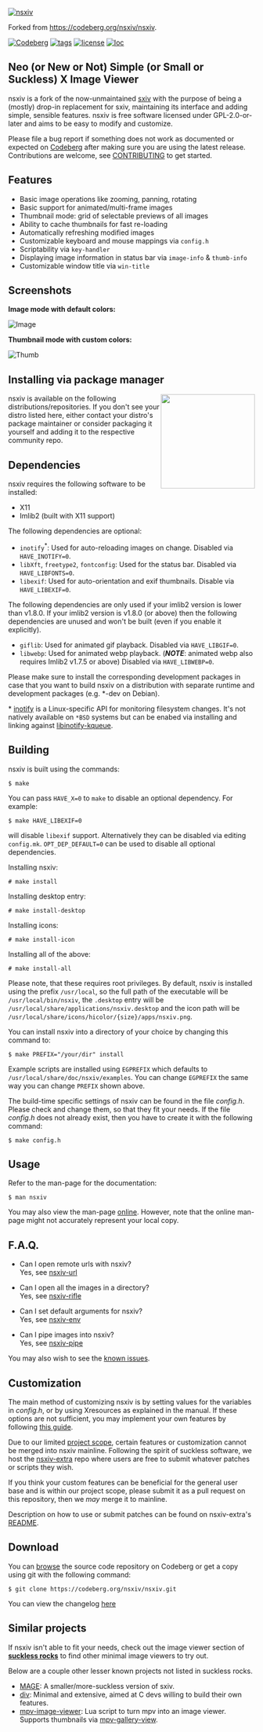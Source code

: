 [![nsxiv](https://codeberg.org/nsxiv/pages/raw/branch/master/img/logo.png)](https://codeberg.org/nsxiv/nsxiv)

Forked from https://codeberg.org/nsxiv/nsxiv.

[![Codeberg](https://img.shields.io/badge/Hosted_at-Codeberg-%232185D0?style=flat-square&logo=CodeBerg)](https://codeberg.org/nsxiv/nsxiv)
[![tags](https://img.shields.io/github/v/tag/nsxiv/nsxiv?style=flat-square)](https://codeberg.org/nsxiv/nsxiv/tags)
[![license](https://img.shields.io/badge/license-GPL--2.0%2B-lightgreen?style=flat-square)](https://codeberg.org/nsxiv/nsxiv/src/branch/master/LICENSE)
[![loc](https://img.shields.io/tokei/lines/github/nsxiv/nsxiv?color=red&style=flat-square)](https://codeberg.org/nsxiv/nsxiv)

**Neo (or New or Not) Simple (or Small or Suckless) X Image Viewer**
--------------------------------------------------------------------

nsxiv is a fork of the now-unmaintained [sxiv](https://github.com/xyb3rt/sxiv)
with the purpose of being a (mostly) drop-in replacement for sxiv, maintaining its
interface and adding simple, sensible features. nsxiv is free software licensed
under GPL-2.0-or-later and aims to be easy to modify and customize.

Please file a bug report if something does not work as documented or expected on
[Codeberg] after making sure you are using the latest release. Contributions
are welcome, see [CONTRIBUTING] to get started.

[Codeberg]: https://codeberg.org/nsxiv/nsxiv/issues/new
[CONTRIBUTING]: etc/CONTRIBUTING.md#contribution-guideline


Features
--------

* Basic image operations like zooming, panning, rotating
* Basic support for animated/multi-frame images
* Thumbnail mode: grid of selectable previews of all images
* Ability to cache thumbnails for fast re-loading
* Automatically refreshing modified images
* Customizable keyboard and mouse mappings via `config.h`
* Scriptability via `key-handler`
* Displaying image information in status bar via `image-info` & `thumb-info`
* Customizable window title via `win-title`


Screenshots
-----------

**Image mode with default colors:**

![Image](https://codeberg.org/nsxiv/pages/raw/branch/master/img/image.png "Image mode")

**Thumbnail mode with custom colors:**

![Thumb](https://codeberg.org/nsxiv/pages/raw/branch/master/img/thumb.png "Thumb mode")


Installing via package manager
------------------------------

<a href="https://repology.org/project/nsxiv/versions">
  <img align="right" width="192" src="https://repology.org/badge/vertical-allrepos/nsxiv.svg">
</a>

nsxiv is available on the following distributions/repositories. If you don't see
your distro listed here, either contact your distro's package maintainer or
consider packaging it yourself and adding it to the respective community repo.


Dependencies
------------

nsxiv requires the following software to be installed:

  * X11
  * Imlib2 (built with X11 support)

The following dependencies are optional:

  * `inotify`<sup>\*</sup>: Used for auto-reloading images on change.
    Disabled via `HAVE_INOTIFY=0`.
  * `libXft`, `freetype2`, `fontconfig`: Used for the status bar.
    Disabled via `HAVE_LIBFONTS=0`.
  * `libexif`: Used for auto-orientation and exif thumbnails.
    Disable via `HAVE_LIBEXIF=0`.

The following dependencies are only used if your imlib2 version is lower than
v1.8.0. If your imlib2 version is v1.8.0 (or above) then the following
dependencies are unused and won't be built (even if you enable it explicitly).

  * `giflib`: Used for animated gif playback.  Disabled via `HAVE_LIBGIF=0`.
  * `libwebp`: Used for animated webp playback.
    (***NOTE***: animated webp also requires Imlib2 v1.7.5 or above)
    Disabled via `HAVE_LIBWEBP=0`.

Please make sure to install the corresponding development packages in case that
you want to build nsxiv on a distribution with separate runtime and development
packages (e.g. \*-dev on Debian).

\* [inotify][] is a Linux-specific API for monitoring filesystem changes.
  It's not natively available on `*BSD` systems but can be enabed via installing
  and linking against [libinotify-kqueue][].

[inotify]: https://www.man7.org/linux/man-pages/man7/inotify.7.html
[libinotify-kqueue]: https://github.com/libinotify-kqueue/libinotify-kqueue


Building
--------

nsxiv is built using the commands:

    $ make

You can pass `HAVE_X=0` to `make` to disable an optional dependency.
For example:

    $ make HAVE_LIBEXIF=0

will disable `libexif` support. Alternatively they can be disabled via editing
`config.mk`. `OPT_DEP_DEFAULT=0` can be used to disable all optional
dependencies.

Installing nsxiv:

    # make install

Installing desktop entry:

    # make install-desktop

Installing icons:

    # make install-icon

Installing all of the above:

    # make install-all

Please note, that these requires root privileges.
By default, nsxiv is installed using the prefix `/usr/local`, so the full path
of the executable will be `/usr/local/bin/nsxiv`, the `.desktop` entry will be
`/usr/local/share/applications/nsxiv.desktop` and the icon path will be
`/usr/local/share/icons/hicolor/{size}/apps/nsxiv.png`.

You can install nsxiv into a directory of your choice by changing this command to:

    $ make PREFIX="/your/dir" install

Example scripts are installed using `EGPREFIX` which defaults to
`/usr/local/share/doc/nsxiv/examples`. You can change `EGPREFIX` the same way
you can change `PREFIX` shown above.

The build-time specific settings of nsxiv can be found in the file *config.h*.
Please check and change them, so that they fit your needs.
If the file *config.h* does not already exist, then you have to create it with
the following command:

    $ make config.h


Usage
-----

Refer to the man-page for the documentation:

    $ man nsxiv

You may also view the man-page [online](https://nsxiv.codeberg.page/man/).
However, note that the online man-page might not accurately represent your local
copy.


F.A.Q.
------

* Can I open remote urls with nsxiv? <br>
Yes, see [nsxiv-url](https://codeberg.org/nsxiv/nsxiv-extra/src/branch/master/scripts/nsxiv-url)

* Can I open all the images in a directory? <br>
Yes, see [nsxiv-rifle](https://codeberg.org/nsxiv/nsxiv-extra/src/branch/master/scripts/nsxiv-rifle)

* Can I set default arguments for nsxiv? <br>
Yes, see [nsxiv-env](https://codeberg.org/nsxiv/nsxiv-extra/src/branch/master/scripts/nsxiv-env)

* Can I pipe images into nsxiv? <br>
Yes, see [nsxiv-pipe](https://codeberg.org/nsxiv/nsxiv-extra/src/branch/master/scripts/nsxiv-pipe)

You may also wish to see the [known issues](https://codeberg.org/nsxiv/nsxiv/issues/242).


Customization
-------------

The main method of customizing nsxiv is by setting values for the variables in *config.h*,
or by using Xresources as explained in the manual. If these options are not sufficient,
you may implement your own features by following
[this guide](https://codeberg.org/nsxiv/nsxiv-extra/src/branch/master/CUSTOMIZATION.md).

Due to our limited [project scope](etc/CONTRIBUTING.md#project-scope), certain features or
customization cannot be merged into nsxiv mainline. Following the spirit of suckless
software, we host the [nsxiv-extra](https://codeberg.org/nsxiv/nsxiv-extra) repo where users
are free to submit whatever patches or scripts they wish.

If you think your custom features can be beneficial for the general user base and is within
our project scope, please submit it as a pull request on this repository, then we *may*
merge it to mainline.

Description on how to use or submit patches can be found on
nsxiv-extra's [README](https://codeberg.org/nsxiv/nsxiv-extra).


Download
--------

You can [browse](https://codeberg.org/nsxiv/nsxiv) the source code repository
on Codeberg or get a copy using git with the following command:

    $ git clone https://codeberg.org/nsxiv/nsxiv.git

You can view the changelog [here](etc/CHANGELOG.md)


Similar projects
----------------

If nsxiv isn't able to fit your needs, check out the image viewer section of
**[suckless rocks](https://suckless.org/rocks)** to find other minimal image
viewers to try out.

Below are a couple other lesser known projects not listed in suckless rocks.

* [MAGE](https://codeberg.org/explosion-mental/mage):
  A smaller/more-suckless version of sxiv.
* [div](https://codeberg.org/TAAPArthur/div):
  Minimal and extensive, aimed at C devs willing to build their own features.
* [mpv-image-viewer](https://github.com/occivink/mpv-image-viewer):
  Lua script to turn mpv into an image viewer. Supports thumbnails via
  [mpv-gallery-view](https://github.com/occivink/mpv-gallery-view).
